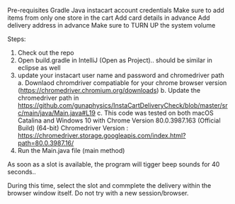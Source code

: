 Pre-requisites 
Gradle
Java
instacart account credentials
Make sure to add items from only one store in the cart
Add card details in advance
Add delivery address in advance
Make sure to TURN UP the system volume

Steps:
1. Check out the repo
2. Open build.gradle in IntelliJ (Open as Project).. should be similar in eclipse as well
3. update your instacart user name and password and chromedriver path
    a. Downlaod chromdriver compatiable for your chrome browser version (https://chromedriver.chromium.org/downloads)
    b. Update the chromedriver path in https://github.com/gunaphysics/InstaCartDeliveryCheck/blob/master/src/main/java/Main.java#L19
    c. This code was tested on both macOS Catalina and Windows 10 with 
        Chrome Version 80.0.3987.163 (Official Build) (64-bit)
        Chromedriver Version : https://chromedriver.storage.googleapis.com/index.html?path=80.0.3987.16/
4. Run the Main.java file (main method)

As soon as a slot is available, the program will tigger beep sounds for 40 seconds..

During this time, select the slot and commplete the delivery within the browser window itself. Do not try with a new session/browser.


